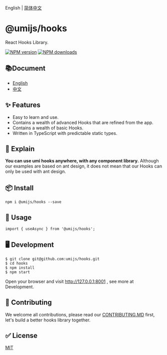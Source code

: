 English | [简体中文](./README_zh-CN.md)

# @umijs/hooks

React Hooks Library.

[![NPM version][image-1]][1] [![NPM downloads][image-2]][2]

## 📚Document

* [English](https://hooks.umijs.org/zh-cn/)
* [中文](https://hooks.umijs.org/)

## ✨ Features

* Easy to learn and use.
* Contains a wealth of advanced Hooks that are refined from the app.
* Contains a wealth of basic Hooks.
* Written in TypeScript with predictable static types.

## 📣 Explain

**You can use umi hooks anywhere, with any component library.**
Although our examples are based on ant design, it does not mean that our Hooks can only be used with ant design.

## 📦 Install

```
npm i @umijs/hooks --save
```

## 🔨 Usage

```
import { useAsync } from '@umijs/hooks';
```

## 🖥 Development

```
$ git clone git@github.com:umijs/hooks.git
$ cd hooks
$ npm install
$ npm start
```
Open your browser and visit http://127.0.0.1:8001 , see more at Development.

## 🤝 Contributing

We welcome all contributions, please read our [CONTRIBUTING.MD](https://github.com/umijs/hooks/blob/master/CONTRIBUTING.MD) first, let's build a better hooks library together.

## ✅ License

[MIT](https://github.com/umijs/umi/blob/master/LICENSE)


[1]:	https://www.npmjs.com/package/@umijs/hooks
[2]:	https://npmjs.org/package/@umijs/hooks

[image-1]:	https://img.shields.io/npm/v/@umijs/hooks.svg?style=flat
[image-2]:	https://img.shields.io/npm/dm/@umijs/hooks.svg?style=flat
